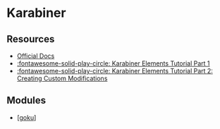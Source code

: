 Karabiner
===

Resources
---

- [Official Docs](https://karabiner-elements.pqrs.org/docs/)
- [:fontawesome-solid-play-circle: Karabiner Elements Tutorial Part 1][1]
- [:fontawesome-solid-play-circle: Karabiner Elements Tutorial  Part 2: Creating Custom Modifications][2]

<!-- Links -->
[1]: https://www.youtube.com/watch?v=uaJSjgVEhMQ
[2]: https://www.youtube.com/watch?v=PBPS2D9AKtI

Modules
---

- [[goku]]

[//begin]: # "Autogenerated link references for markdown compatibility"
[goku]: goku/goku.md "Goku"
[//end]: # "Autogenerated link references"